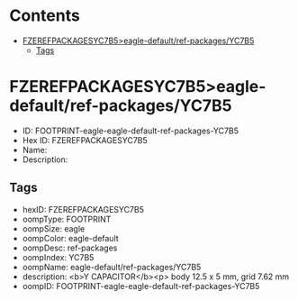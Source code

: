 



Contents
========

* [FZEREFPACKAGESYC7B5>eagle-default/ref-packages/YC7B5](#fzerefpackagesyc7b5eagle-defaultref-packagesyc7b5)
	* [Tags](#tags)

# FZEREFPACKAGESYC7B5>eagle-default/ref-packages/YC7B5

- ID: FOOTPRINT-eagle-eagle-default-ref-packages-YC7B5
- Hex ID: FZEREFPACKAGESYC7B5
- Name: 
- Description: 

## Tags

- hexID: FZEREFPACKAGESYC7B5
- oompType: FOOTPRINT
- oompSize: eagle
- oompColor: eagle-default
- oompDesc: ref-packages
- oompIndex: YC7B5
- oompName: eagle-default/ref-packages/YC7B5
- description: &lt;b&gt;Y CAPACITOR&lt;/b&gt;&lt;p&gt;&#xD;
body 12.5 x 5 mm, grid 7.62 mm
- oompID: FOOTPRINT-eagle-eagle-default-ref-packages-YC7B5
